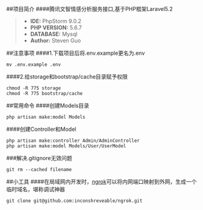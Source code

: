 ##项目简介
####腾讯文智情感分析服务接口,基于PHP框架Laravel5.2
>- **IDE:** PhpStorm 9.0.2
>- **PHP VERSION:** 5.6.7
>- **DATABASE:** Mysql 
>- **Author:** Steven Guo

##注意事项
####1.下载项目后将.env.example更名为.env
```
mv .env.example .env
```

####2.给storage和bootstrap/cache目录赋予权限
```
chmod -R 775 storage
chmod -R 775 bootstrap/cache
```

##常用命令
####创建Models目录
```
php artisan make:model Models
```

####创建Controller和Model
```
php artisan make:controller Admin/AdminController
php artisan make:model Models/User/UserModel
```

###解决.gitignore无效问题
```
git rm --cached filename
```

##小工具
####在局域网内开发时，[ngrok](https://github.com/inconshreveable/ngrok)可以将内网端口映射到外网，生成一个临时域名，堪称调试神器
```
git clone git@github.com:inconshreveable/ngrok.git
```